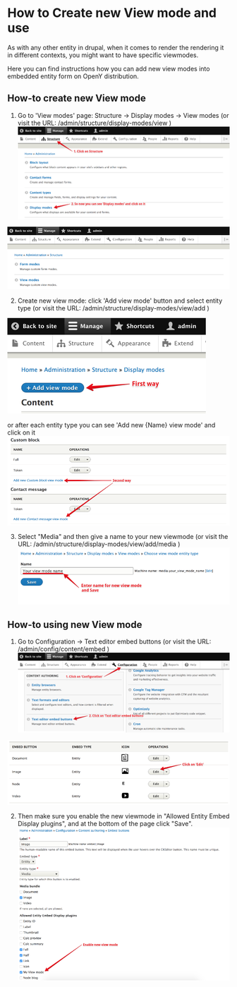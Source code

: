 # How to Create new View mode and use
As with any other entity in drupal, when it comes to render the rendering it in different contexts, you might want to have specific viewmodes.

Here you can find instructions how you can add new view modes into embedded entity form on OpenY distribution.

## How-to create new View mode 
1. Go to 'View modes' page: Structure -> Display modes -> View modes (or visit the URL: /admin/structure/display-modes/view )
![Configuration project add/update form](../assets/view_mode_in_menu.png)

![Configuration project add/update form](../assets/view_mode_types.png)

2. Create new view mode: click 'Add view mode' button and select entity type (or visit the URL: /admin/structure/display-modes/view/add )

![Configuration project add/update form](../assets/view_mode_firt_way_to_create.png)

or after each entity type you can see 'Add new {Name} view mode' and click on it 
![Configuration project add/update form](../assets/view_mode_seond_way.png)

3. Select "Media" and then give a name to your new viewmode (or visit the URL: /admin/structure/display-modes/view/add/media ) 
![Configuration project add/update form](../assets/view_mode_creating.png)

## How-to using new View mode 
1. Go to Configuration -> Text editor embed buttons (or visit the URL: /admin/config/content/embed )
![Configuration project add/update form](../assets/view_mode_using.png)

![Configuration project add/update form](../assets/view_mode_using_list.png)

2. Then make sure you enable the new viewmode in "Allowed Entity Embed Display plugins", and at the bottom of the page click "Save".
![Configuration project add/update form](../assets/view_mode_enable.png)
